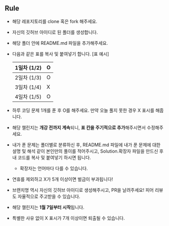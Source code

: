 ## Rule

- 해당 레포지토리를 clone 혹은 fork 해주세요.
- 자신의 깃허브 아이디로 된 폴더를 생성합니다.
- 해당 폴더 안에 README.md 파일을 추가해주세요.
- 다음과 같은 표를 복사 및 붙여넣기 합니다. [표 예시]
    
    
    | 1일차 (1/2) | O |
    | --- | --- |
    | 2일차 (1/3) | O |
    | 3일차 (1/4) | X |
    | 4일차 (1/5) | O |
- 하루 코딩 문제 1개를 푼 후 O를 해주세요. 만약 오늘 풀지 못한 경우 X 표시를 해줍니다.
- 해당 챌린지는 **개강 전까지 계속**되니, **표 칸을 주기적으로 추가**해주시면서 수정해주세요.
- 내가 푼 문제는 폴더별로 분류하신 후, README.md 파일에 내가 푼 문제에 대한 설명 및 해석 같이 본인만의 풀이를 적어주시고, Solution.확장자 파일을 만드신 후 내 코드를 복사 및 붙여넣기 하시면 됩니다.
    - 확장자는 언어마다 다를 수 있습니다.
- 연휴를 제외하고 X가 5개 이상이면 벌금이 부과됩니다!
- 브랜치명 역시 자신의 깃허브 아이디로 생성해주시고, PR을 날려주세요! 피어 리뷰도 자율적으로 주고받을 수 있습니다.
- 해당 챌린지는 **1월 7일부터 시작**됩니다.
- 특별한 사유 없이 X 표시가 7개 이상이면 퇴출될 수 있습니다.

